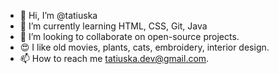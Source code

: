 - 👋 Hi, I’m @tatiuska
- 🌱 I’m currently learning HTML, CSS, Git, Java
- 💞️ I’m looking to collaborate on open-source projects.
- 😍 I like old movies, plants, cats, embroidery, interior design.
- 📫 How to reach me tatiuska.dev@gmail.com.

<!---
tatiuska/tatiuska is a ✨ special ✨ repository because its `README.md` (this file) appears on your GitHub profile.
You can click the Preview link to take a look at your changes.
--->
